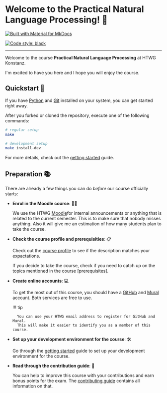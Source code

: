 <!-- page links -->
[Python]: https://docs.python.org/3/
[Git]: https://git-scm.com/
[getting started]: ./docs/getting_started.md
[Moodle]: https://moodle.htwg-konstanz.de/moodle/
[course profile]: ./docs/course_profile.md
[prerequisities]: ./docs/course_profile.md#prerequisites
[GitHub]: https://github.com/
[Mural]: https://www.mural.co/
[contributing guide]: ./CONTRIBUTING.md

# Welcome to the Practical Natural Language Processing! 👋

[![Built with Material for MkDocs](https://img.shields.io/badge/Material_for_MkDocs-526CFE?style=for-the-badge&logo=MaterialForMkDocs&logoColor=white)](https://squidfunk.github.io/mkdocs-material/)

[![Code style: black](https://img.shields.io/badge/code%20style-black-000000.svg)](https://github.com/psf/black)

---

Welcome to the course **Practical Natural Language Processing** at HTWG Konstanz.

I'm excited to have you here and I hope you will enjoy the course.

## Quickstart 🚀

If you have [Python] and [Git] installed on your system, you can get started right away.

After you forked or cloned the repository, execute one of the following commands:

```sh
# regular setup
make

# development setup
make install-dev
```

For more details, check out the [getting started] guide.

## Preparation 📚

There are already a few things you can do _before_ our course officially starts:

- **Enrol in the Moodle course**: 🙋‍♂️

    We use the HTWG [Moodle]for internal announcements or anything that is related to the current semester.
    This is to make sure that nobody misses anything.
    Also it will give me an estimation of how many students plan to take the course.

- **Check the course profile and prerequisities**: 📋

    Check out the [course profile] to see if the description matches your expactations.

    If you decide to take the course, check if you need to catch up on the topics mentioned in the course [prerequisites].

- **Create online accounts**: 💻

    To get the most out of this course, you should have a [GitHub] and [Mural] account.
    Both services are free to use.

    !!! tip

        You can use your HTWG email address to register for GitHub and Mural.
        This will make it easier to identify you as a member of this course.

- **Set up your development environment for the course**: 🛠️

    Go through the [getting started] guide to set up your development environment for the course.

- **Read through the contribution guide**: 👐

    You can help to improve this course with your contributions and earn bonus points for the exam.
    The [contributing guide] contains all information on that.
